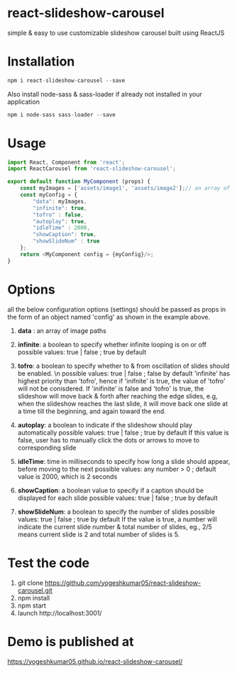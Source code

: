 # react-slideshow-carousel
simple &amp; easy to use customizable slideshow carousel built using ReactJS

# Installation
```javascript
npm i react-slideshow-carousel --save
```

Also install node-sass & sass-loader if already not installed in your application
```javascript
npm i node-sass sass-loader --save
```

# Usage
```javascript
import React, Component from 'react';
import ReactCarousel from 'react-slideshow-carousel';

export default function MyComponent (props) {
    const myImages = ['assets/image1', 'assets/image2'];// an array of image paths
    const myConfig = {
        "data": myImages, 
        "infinite": true, 
        "tofro" : false, 
        "autoplay": true, 
        "idleTime" : 2000,
        "showCaption": true,
        "showSlideNum" : true
    };
    return <MyComponent config = {myConfig}/>;
}
```
# Options
all the below configuration options (settings) should be passed as props in the form of an object named 'config' as shown in the example above.

1. **data** : an array of image paths

2. **infinite**: a boolean to specify whether infinite looping is on or off
    possible values: true | false ; true by default

3. **tofro**: a boolean to specify whether to & from oscillation of slides should be enabled. \n
    possible values: true | false ; false by default
    'infinite' has highest priority than 'tofro', hence if 'inifnite' is true, the value of 'tofro' will not be conisdered. If 'inifinite' is false and 'tofro' is true, the slideshow will move back & forth after reaching the edge slides, e.g, when the slideshow reaches the last slide, it will move back one slide at a time till the beginning, and again toward the end.
    
4. **autoplay**: a boolean to indicate if the slideshow should play automatically
    possible values: true | false ; true by default
    If this value is false, user has to manually click the dots or arrows to move to corresponding slide

5. **idleTime**: time in milliseconds to specify how long a slide should appear, before moving to the next
    possible values: any number > 0 ; default value is 2000, which is 2 seconds

6. **showCaption**: a boolean value to specify if a caption should be displayed for each slide
     possible values: true | false ; true by default

7. **showSlideNum**: a boolean to specify the number of slides
     possible values: true | false ; true by default
     If the value is true, a number will indicate the current slide number & total number of slides, eg., 2/5 means current        slide is 2 and total number of slides is 5.

# Test the code
1. git clone https://github.com/yogeshkumar05/react-slideshow-carousel.git
2. npm install
3. npm start
4. launch http://localhost:3001/
    
# Demo is published at 
https://yogeshkumar05.github.io/react-slideshow-carousel/
